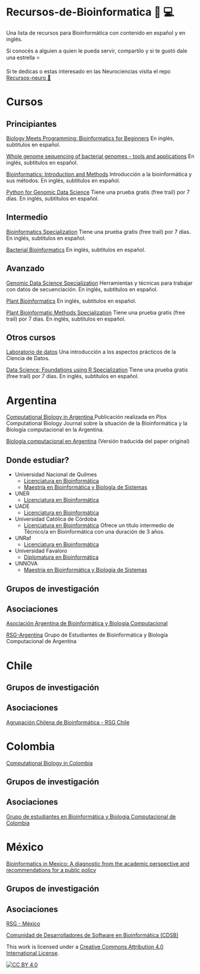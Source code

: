 # Recursos-de-Bioinformatica  :dna: :computer:
Una lista de recursos para Bioinformática con contenido en español y en inglés. 

Si conocés a alguien a quien le pueda servir, compartilo y si te gustó dale una estrella ⭐ 

Si te dedicas o estas interesado en las Neurociencias visita el repo [Recursos-neuro 🧠 ](https://github.com/GEJ1/Recursos-neuro)




# Cursos 

## Principiantes

[Biology Meets Programming: Bioinformatics for Beginners](https://www.coursera.org/learn/bioinformatics) En inglés, subtitulos en español.

[Whole genome sequencing of bacterial genomes - tools and applications](https://www.coursera.org/learn/wgs-bacteria) En inglés, subtitulos en español. 

[Bioinformatics: Introduction and Methods](https://www.coursera.org/learn/bioinformatics-pku) Introducción a la bioinformática y sus métodos. En inglés, subtitulos en español.

[Python for Genomic Data Science](https://www.coursera.org/learn/python-genomics) Tiene una prueba gratis (free trail) por 7 días. En inglés, subtitulos en español. 

## Intermedio

[Bioinformatics Specialization](https://www.coursera.org/specializations/bioinformatics) Tiene una prueba gratis (free trail) por 7 días. En inglés, subtitulos en español. 

[Bacterial Bioinformatics](https://www.coursera.org/learn/informatics) En inglés, subtitulos en español.

## Avanzado

[Genomic Data Science Specialization](https://www.coursera.org/specializations/genomic-data-science) Herramientas y técnicas para trabajar con datos de secuenciación. En inglés, subtitulos en español.

[Plant Bioinformatics](https://www.coursera.org/learn/plant-bioinformatics) En inglés, subtitulos en español.

[Plant Bioinformatic Methods Specialization](https://www.coursera.org/specializations/plant-bioinformatic-methods) Tiene una prueba gratis (free trail) por 7 días. En inglés, subtitulos en español. 

## Otros cursos 

[Laboratorio de datos](http://materias.df.uba.ar/lda2021c1/171-2/) Una introducción a los aspectos prácticos de la Ciencia de Datos. 

[Data Science: Foundations using R Specialization](https://www.coursera.org/specializations/data-science-foundations-r) Tiene una prueba gratis (free trail) por 7 días. En inglés, subtitulos en español. 

# Argentina

[Computational Biology in Argentina ](https://journals.plos.org/ploscompbiol/article?id=10.1371/journal.pcbi.0030257) Publicación realizada en Plos Computational Biology Journal sobre la situación de la Bioinformática y la Biología computacional en la Argentina. 

[Biología computacional en Argentina](http://www.bioinformaticos.com.ar/biologia-computacional-en-argentina/) (Versión traducida del paper original)


## Donde estudiar? 

* Universidad Nacional de Quilmes
  * [Licenciatura en Bioinformática](http://www.unq.edu.ar/carreras/73-licenciatura-en-bioinform%C3%A1tica.php)
  * [Maestría en Bioinformática y Biología de Sistemas](http://www.unq.edu.ar/carreras/54-maestr%C3%ADa-en-bioinform%C3%A1tica-y-biolog%C3%ADa-de-sistemas.php)
* UNER
  * [Licenciatura en Bioinformática](http://ingenieria.uner.edu.ar/index.php/carreras-de-grado/bioinformatica)
* UADE
  * [Licenciatura en Bioinformática](https://www.uade.edu.ar/facultad-de-ingenieria-y-ciencias-exactas/licenciatura-en-bioinformatica/)
* Universidad Católica de Córdoba
  * [Licenciatura en Bioinformática](https://www.ucc.edu.ar/carreras/bioinformatica) Ofrece un  título intermedio de Técnico/a en Bioinformática con una duración de  3 años.
* UNRaf
  * [Licenciatura en Bioinformática](https://www.unraf.edu.ar/index.php/carrerasunraf-2/carreras-menu-2/1567-carrera-15)
* Universidad Favaloro
  * [Diplomatura en Bioinformática](https://www.favaloro.edu.ar/informacion-eftp/ftpBIOIN_diplomatura-en-bioinformatica/)
* UNNOVA
  * [Maestría en Bioinformática y Biología de Sistemas](http://www.unnoba.edu.ar/posgrado/carreras/maestrias/maestria-en-bioinformatica-y-biologia-de-sistemas-2018/)

## Grupos de investigación 



## Asociaciones

[Asociación Argentina de Bioinformática y Biología Computacional](http://a2b2c.org.ar/)

[RSG-Argentina](https://rsg-argentina.netlify.app/) Grupo de Estudiantes de Bioinformática y Biología Computacional de Argentina 

# Chile

## Grupos de investigación 

## Asociaciones

[Agrupación Chilena de Bioinformática - RSG Chile](http://rsg-chile.iscbsc.org/?fbclid=IwAR3IH2vTpGmAVMJhl2gtlChn2YS1X9q12ZHiRdA4a4ujJdcFXXERoGPL588)

# Colombia

[Computational Biology in Colombia](https://journals.plos.org/ploscompbiol/article?id=10.1371/journal.pcbi.1000535)

## Grupos de investigación

## Asociaciones

[Grupo de estudiantes en Bioinformática y Biología Computacional de Colombia](http://rsg-colombia.iscbsc.org/)

# México 

[Bioinformatics in Mexico: A diagnostic from the academic perspective and recommendations for a public policy](https://journals.plos.org/plosone/article?id=10.1371/journal.pone.0243531#references)

## Grupos de investigación 

## Asociaciones

[RSG - México](http://rsg-mexico.iscbsc.org/#page-top)

[Comunidad de Desarrolladores de Software en Bioinformática (CDSB)](https://comunidadbioinfo.github.io/es/#about)



This work is licensed under a
[Creative Commons Attribution 4.0 International License][cc-by].

[![CC BY 4.0][cc-by-image]][cc-by]

[cc-by]: http://creativecommons.org/licenses/by/4.0/
[cc-by-image]: https://i.creativecommons.org/l/by/4.0/88x31.png
[cc-by-shield]: https://img.shields.io/badge/License-CC%20BY%204.0-lightgrey.svg
